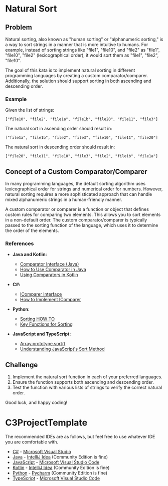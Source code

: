 # Natural Sort

## Problem

Natural sorting, also known as "human sorting" or "alphanumeric sorting," is a way to sort strings in a manner that is more intuitive to humans. For example, instead of sorting strings like "file1", "file10", and "file2" as "file1", "file10", "file2" (lexicographical order), it would sort them as "file1", "file2", "file10".

The goal of this kata is to implement natural sorting in different programming languages by creating a custom comparator/comparer. Additionally, the solution should support sorting in both ascending and descending order.

### Example

Given the list of strings:
```
["file10", "file2", "file1a", "file1b", "file20", "file11", "file3"]
```

The natural sort in ascending order should result in:
```
["file1a", "file1b", "file2", "file3", "file10", "file11", "file20"]
```

The natural sort in descending order should result in:
```
["file20", "file11", "file10", "file3", "file2", "file1b", "file1a"]
```

## Concept of a Custom Comparator/Comparer

In many programming languages, the default sorting algorithm uses lexicographical order for strings and numerical order for numbers. However, natural sorting requires a more sophisticated approach that can handle mixed alphanumeric strings in a human-friendly manner.

A custom comparator or comparer is a function or object that defines custom rules for comparing two elements. This allows you to sort elements in a non-default order. The custom comparator/comparer is typically passed to the sorting function of the language, which uses it to determine the order of the elements.

### References

- **Java and Kotlin:**
  - [Comparator Interface (Java)](https://docs.oracle.com/javase/8/docs/api/java/util/Comparator.html)
  - [How to Use Comparator in Java](https://www.baeldung.com/java-comparator-comparable)
  - [Using Comparators in Kotlin](https://kotlinlang.org/docs/collection-ordering.html#using-comparators)

- **C#:**
  - [IComparer Interface](https://docs.microsoft.com/en-us/dotnet/api/system.collections.generic.icomparer-1)
  - [How to Implement IComparer](https://learn.microsoft.com/en-us/dotnet/api/system.collections.generic.icomparer-1.compare)

- **Python:**
  - [Sorting HOW TO](https://docs.python.org/3/howto/sorting.html#the-old-way-using-the-cmp-parameter)
  - [Key Functions for Sorting](https://docs.python.org/3/howto/sorting.html#key-functions)

- **JavaScript and TypeScript:**
  - [Array.prototype.sort()](https://developer.mozilla.org/en-US/docs/Web/JavaScript/Reference/Global_Objects/Array/sort)
  - [Understanding JavaScript's Sort Method](https://www.javascripttutorial.net/javascript-array-sort/)

## Challenge

1. Implement the natural sort function in each of your preferred languages.
2. Ensure the function supports both ascending and descending order.
3. Test the function with various lists of strings to verify the correct natural order.

Good luck, and happy coding!

# C3ProjectTemplate
The recommended IDEs are as follows, but feel free to use whatever IDE you are comfortable with.

-   [C#](Templates/C%23) - [Microsoft Visual Studio](https://visualstudio.microsoft.com/vs/community/)
-   [Java](Templates/Java) - [IntelliJ Idea](https://www.jetbrains.com/idea/download) (Community Edition is fine)
-   [JavaScript](Templates/JavaScript) - [Microsoft Visual Studio Code](https://code.visualstudio.com/)
-   [Kotlin](Templates/Kotlin) - [IntelliJ Idea](https://www.jetbrains.com/idea/download) (Community Edition is fine)
-   [Python](Templates/Python) - [Pycharm](https://www.jetbrains.com/pycharm/download/?section=windows) (Community Edition is fine)
-   [TypeScript](Templates/TypeScript) - [Microsoft Visual Studio Code](https://code.visualstudio.com/)
